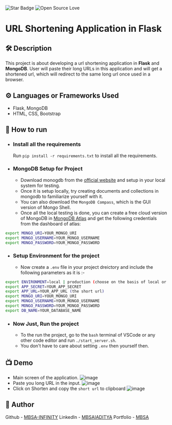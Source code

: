 <!--Please do not remove this part-->
![Star Badge](https://img.shields.io/static/v1?label=%F0%9F%8C%9F&message=If%20Useful&style=style=flat&color=BC4E99)
![Open Source Love](https://badges.frapsoft.com/os/v1/open-source.svg?v=103)

# URL Shortening Application in Flask

## 🛠️ Description
This project is about developing a url shortening application in **Flask** and **MongoDB**. User will paste their long URLs in this application and will get a shortened url, which will redirect to the same long url once used in a browser.

## ⚙️ Languages or Frameworks Used
 - Flask, MongoDB
 - HTML, CSS, Bootstrap


## 🌟 How to run
 - ### Install all the requirements
    Run `pip install -r requirements.txt` to install all the requirements.
 - ### MongoDB Setup for Project

   - Download monogdb from the [official website](https://www.mongodb.com/try/download/community) and setup in your local system for testing.
   - Once it is setup locally, try creating documents and collections in mongodb to familiarize yourself with it.
   - You can also download the `MongoDB Compass`, which is the GUI version of Mongo Shell.
   - Once all the local testing is done, you can create a free cloud version of MongoDB in [MongoDB Atlas](https://www.mongodb.com/cloud/atlas/register) and get the following credentials from the dashboard of atlas:
 ```bash
export MONGO_URI=YOUR_MONGO_URI
export MONGO_USERNAME=YOUR_MONGO_USERNAME
export MONGO_PASSWORD=YOUR_MONGO_PASSWORD
``` 
     

- ### Setup Environment for the project
   - Now create a `.env` file in your project dreictory and include the following parameters as it is :-
```bash
export ENVIRONMENT=local | production (choose on the basis of local or production environment)
export APP_SECRET=YOUR_APP_SECRET
export APP_URL=YOUR_APP_URL (the short url)
export MONGO_URI=YOUR_MONGO_URI
export MONGO_USERNAME=YOUR_MONGO_USERNAME
export MONGO_PASSWORD=YOUR_MONGO_PASSWORD
export DB_NAME=YOUR_DATABASE_NAME
``` 

- ###  Now Just, Run the project
  - To the run the project, go to the `bash` terminal of VSCode or any other code editor and run `./start_server.sh`.
  - You don't have to care about setting `.env` then yourself then.


## 📺 Demo
- Main screen of the application.
![image](https://github.com/MBSA-INFINITY/Python-project-Scripts/assets/85332648/94825306-1803-4e48-95d1-4f65bd94fcc1)
- Paste you long URL in the input.
![image](https://github.com/MBSA-INFINITY/Python-project-Scripts/assets/85332648/a5dd5bf5-b311-4d72-b84f-ebf197e30009)
- Click on Shorten and copy the `short url` to clipboard
![image](https://github.com/MBSA-INFINITY/Python-project-Scripts/assets/85332648/4eeb3d39-ddfe-48b0-9c2c-23ffe01036cd)



## 🤖 Author

Github - [MBSA-INFINITY](https://github.com/MBSA-INFINITY)
LinkedIn - [MBSAIADITYA](https://www.linkedin.com/in/mbsaiaditya/)
Portfolio - [MBSA](https://mbsaiaditya.in/)




